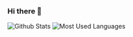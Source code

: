 ### Hi there 👋

<!--
**hl0rey/hl0rey** is a ✨ _special_ ✨ repository because its `README.md` (this file) appears on your GitHub profile.

Here are some ideas to get you started:

- 🔭 I’m currently working on ...
- 🌱 I’m currently learning ...
- 👯 I’m looking to collaborate on ...
- 🤔 I’m looking for help with ...
- 💬 Ask me about ...
- 📫 How to reach me: ...
- 😄 Pronouns: ...
- ⚡ Fun fact: ...
-->

![Github Stats](https://github-readme-stats.vercel.app/api?username=hl0rey&show_icons=true&theme=dark&count_private=true)
![Most Used Languages](https://github-readme-stats.vercel.app/api/top-langs/?username=hl0rey&theme=dark&layout=compact)

